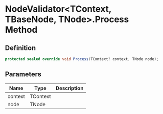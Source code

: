 # NodeValidator&lt;TContext, TBaseNode, TNode&gt;.Process Method
## Definition

```c#
protected sealed override void Process(TContext? context, TNode node);
```

## Parameters

| Name | Type | Description |
| ---- | ---- | ----------- |
| context | TContext |  |
| node | TNode |  |

